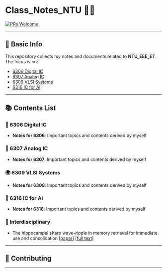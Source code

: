 # Class_Notes_NTU 🚀🤖

[![PRs Welcome](https://img.shields.io/badge/PRs-welcome-brightgreen.svg)]()
<!--[![Awesome](https://awesome.re/badge.svg)](https://awesome.re)-->

---

## 📌 Basic Info

This repository collects my notes and documents related to **NTU_EEE_ET**. The focus is on:

- [6306 Digital IC](#-6306-Digital-IC)
- [6307 Analog IC](#-6307-Analog-IC)
- [6309 VLSI Systems](#-6309-VLSI-Systems)
- [6316 IC for AI](#-6316-IC-for-AI) 

---

## 📚 Contents List

### 🧠 6306 Digital IC
- **Notes for 6306**: Important topics and contents derived by myself

### 🔁 6307 Analog IC
- **Notes for 6307**: Important topics and contents derived by myself

### 🌍 6309 VLSI Systems
- **Notes for 6309**: Important topics and contents derived by myself

### 🦾 6316 IC for AI
- **Notes for 6316**: Important topics and contents derived by myself


### 🔬 Interdisciplinary
- The hippocampal sharp wave–ripple in memory retrieval for immediate use and consolidation [[paper](https://www.nature.com/articles/s41583-018-0077-1)]  [[full text](https://pmc.ncbi.nlm.nih.gov/articles/PMC6794196/)]

---

## 🙋 Contributing


---

